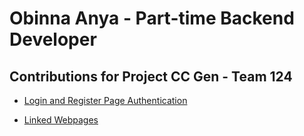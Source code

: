 # Obinna Anya - Part-time Backend Developer

## Contributions for Project CC Gen - Team 124

- [Login and Register Page Authentication](https://github.com/zuri-training/Proj-CC_gen-Team-124/issues/74)

- [Linked Webpages](https://github.com/zuri-training/Backend-Proj-CC_gen-Team-124/pull/2/commits/4a77169d9a0a88345682da5fe408464418203c69)
